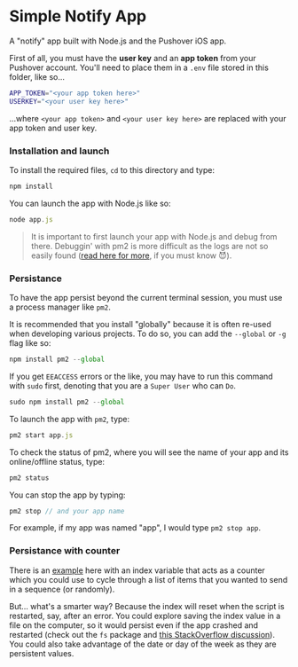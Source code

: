 # Simple Notify App

A "notify" app built with Node.js and 
the Pushover iOS app. 

First of all, you must have the **user key** and an **app token** from your Pushover account. You'll need to place them in a `.env` file stored in this folder, like so...
```bash
APP_TOKEN="<your app token here>"
USERKEY="<your user key here>"
```
...where `<your app token>` and `<your user key here>` are replaced with your app token and user key.

### Installation and launch
To install the required files, `cd` to this directory and type:
```js
npm install
```
You can launch the app with Node.js like so:
```js
node app.js
```
>It is important to first launch your app with Node.js and debug from there. Debuggin' with pm2 is more difficult as the logs are not so easily found ([read here for more](https://www.npmjs.com/package/pm2#:~:text=Log%20Management,type%20the%20command%3A), if you must know 😈).

### Persistance
To have the app persist beyond the current terminal session, you must use a process manager like `pm2`. 

It is recommended that you install "globally" because it is often re-used when developing various projects. To do so, you can add the `--global` or `-g` flag like so:
```js 
npm install pm2 --global
```
If you get `EEACCESS` errors or the like, you may have to run this command with `sudo` first, denoting that you are a `Super User` who can `Do`.
```js
sudo npm install pm2 --global
```
To launch the app with `pm2`, type:
```js
pm2 start app.js
```
To check the status of pm2, where you will see the name of your app and its online/offline status, type:
```js
pm2 status
``` 
You can stop the app by typing:
```js
pm2 stop // and your app name
```
For example, if my app was named "app", I would type `pm2 stop app`.

### Persistance with counter
There is an [example](./app-with-counter.js) here with an index variable that acts as a counter which you could use to cycle through a list of items that you wanted to send in a sequence (or randomly).

But... what's a smarter way?  Because the index will reset when the script is restarted, say, after an error.  You could explore saving the index value in a file on the computer, so it would persist even if the app crashed and restarted (check out the `fs` package and [this StackOverflow discussion](https://stackoverflow.com/questions/22795806/writing-data-to-text-file-in-node-js#:~:text=6,with%20the%20filesystem%3A)).  You could also take advantage of the date or day of the week as they are persistent values.
